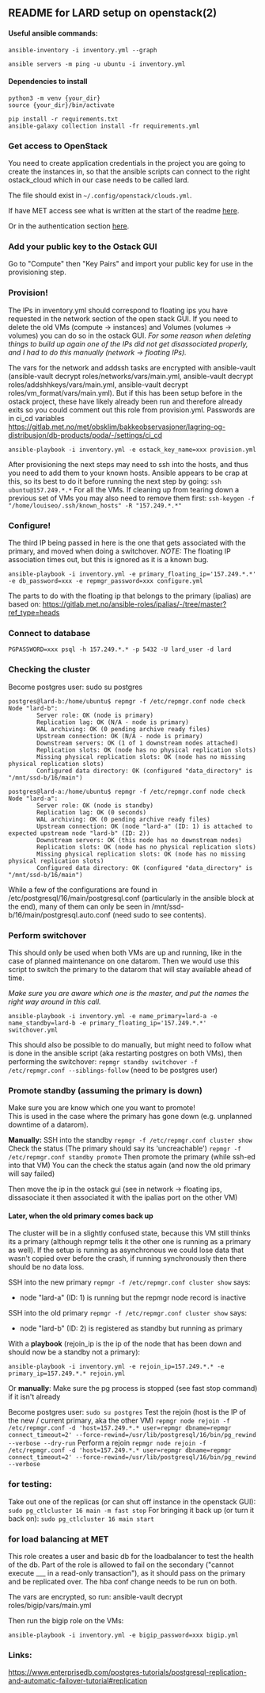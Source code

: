 ## README for LARD setup on openstack(2)

#### Useful ansible commands:

```
ansible-inventory -i inventory.yml --graph

ansible servers -m ping -u ubuntu -i inventory.yml
```

#### Dependencies to install

```terminal
python3 -m venv {your_dir}
source {your_dir}/bin/activate

pip install -r requirements.txt
ansible-galaxy collection install -fr requirements.yml
```

### Get access to OpenStack

You need to create application credentials in the project you are going to
create the instances in, so that the ansible scripts can connect to the right
ostack_cloud which in our case needs to be called lard.

The file should exist in `~/.config/openstack/clouds.yml`.

If have MET access see what is written at the start of the readme [here](https://gitlab.met.no/it/infra/ostack-ansible21x-examples).

Or in the authentication section [here](https://gitlab.met.no/it/infra/ostack-doc/-/blob/master/ansible-os.md?ref_type=heads).

### Add your public key to the Ostack GUI

Go to "Compute" then "Key Pairs" and import your public key for use in the provisioning step.

### Provision!

The IPs in inventory.yml should correspond to floating ips you have requested in the network section of the open stack GUI. If you need to delete the old VMs (compute -> instances) and Volumes (volumes -> volumes) you can do so in the ostack GUI. *For some reason when deleting things to build up again one of the IPs did not get disassociated properly, and I had to do this manually (network -> floating IPs).*

The vars for the network and addssh tasks are encrypted with ansible-vault
(ansible-vault decrypt roles/networks/vars/main.yml, ansible-vault decrypt
roles/addshhkeys/vars/main.yml, ansible-vault decrypt
roles/vm_format/vars/main.yml). But if this has been setup before in the ostack
project, these have likely already been run and therefore already exits so you
could comment out this role from provision.yml. Passwords are in ci_cd
variables
https://gitlab.met.no/met/obsklim/bakkeobservasjoner/lagring-og-distribusjon/db-products/poda/-/settings/ci_cd

```terminal
ansible-playbook -i inventory.yml -e ostack_key_name=xxx provision.yml 
```

After provisioning the next steps may need to ssh into the hosts, and thus you need to add them to your known hosts. Ansible appears to be crap at this, so its best to do it before running the next step by going:
`ssh ubuntu@157.249.*.*`
For all the VMs.
If cleaning up from tearing down a previous set of VMs you may also need to remove them first:
`ssh-keygen -f "/home/louiseo/.ssh/known_hosts" -R "157.249.*.*"`

### Configure!

The third IP being passed in here is the one that gets associated with the primary, and moved when doing a switchover.
*NOTE:* The floating IP association times out, but this is ignored as it is a known bug.

```term
ansible-playbook -i inventory.yml -e primary_floating_ip='157.249.*.*' -e db_password=xxx -e repmgr_password=xxx configure.yml 
```

The parts to do with the floating ip that belongs to the primary (ipalias) are based on:
https://gitlab.met.no/ansible-roles/ipalias/-/tree/master?ref_type=heads

### Connect to database

```
PGPASSWORD=xxx psql -h 157.249.*.* -p 5432 -U lard_user -d lard
```

### Checking the cluster

Become postgres user: sudo su postgres

```
postgres@lard-b:/home/ubuntu$ repmgr -f /etc/repmgr.conf node check
Node "lard-b":
        Server role: OK (node is primary)
        Replication lag: OK (N/A - node is primary)
        WAL archiving: OK (0 pending archive ready files)
        Upstream connection: OK (N/A - node is primary)
        Downstream servers: OK (1 of 1 downstream nodes attached)
        Replication slots: OK (node has no physical replication slots)
        Missing physical replication slots: OK (node has no missing physical replication slots)
        Configured data directory: OK (configured "data_directory" is "/mnt/ssd-b/16/main")
```

```
postgres@lard-a:/home/ubuntu$ repmgr -f /etc/repmgr.conf node check
Node "lard-a":
        Server role: OK (node is standby)
        Replication lag: OK (0 seconds)
        WAL archiving: OK (0 pending archive ready files)
        Upstream connection: OK (node "lard-a" (ID: 1) is attached to expected upstream node "lard-b" (ID: 2))
        Downstream servers: OK (this node has no downstream nodes)
        Replication slots: OK (node has no physical replication slots)
        Missing physical replication slots: OK (node has no missing physical replication slots)
        Configured data directory: OK (configured "data_directory" is "/mnt/ssd-b/16/main")
```

While a few of the configurations are found in /etc/postgresql/16/main/postgresql.conf (particularly in the ansible block at the end), many of them
can only be seen in /mnt/ssd-b/16/main/postgresql.auto.conf (need sudo to see contents).

### Perform switchover

This should only be used when both VMs are up and running, like in the case of planned maintenance on one datarom.
Then we would use this script to switch the primary to the datarom that will stay available ahead of time.

*Make sure you are aware which one is the master, and put the names the right way around in this call.*

```
ansible-playbook -i inventory.yml -e name_primary=lard-a -e name_standby=lard-b -e primary_floating_ip='157.249.*.*' switchover.yml
```

This should also be possible to do manually, but might need to follow what is done in the ansible script (aka restarting postgres on both VMs), then performing the switchover:
`repmgr standby switchover -f /etc/repmgr.conf --siblings-follow` (need to be postgres user)

### Promote standby (assuming the primary is down)

Make sure you are know which one you want to promote!\
This is used in the case where the primary has gone down (e.g. unplanned downtime of a datarom).

**Manually:**
SSH into the standby
`repmgr -f /etc/repmgr.conf cluster show`
Check the status (The primary should say its 'uncreachable')
`repmgr -f /etc/repmgr.conf standby promote`
Then promote the primary (while ssh-ed into that VM)
You can the check the status again (and now the old primary will say failed)

Then move the ip in the ostack gui (see in network -> floating ips, dissasociate it then associated it with the ipalias port on the other VM)

#### Later, when the old primary comes back up

The cluster will be in a slightly confused state, because this VM still thinks its a primary (although repmgr tells it the other one is running as a primary as well). If the setup is running as asynchronous we could lose data that wasn't copied over before the crash, if running synchronously then there should be no data loss.

SSH into the new primary
`repmgr -f /etc/repmgr.conf cluster show`
says:

- node "lard-a" (ID: 1) is running but the repmgr node record is inactive

SSH into the old primary
`repmgr -f /etc/repmgr.conf cluster show`
says:

- node "lard-b" (ID: 2) is registered as standby but running as primary

With a **playbook** (rejoin_ip is the ip of the node that has been down and should now be a standby not a primary):

```
ansible-playbook -i inventory.yml -e rejoin_ip=157.249.*.* -e primary_ip=157.249.*.* rejoin.yml 
```

Or **manually**:
Make sure the pg process is stopped (see fast stop command) if it isn't already

Become postgres user:
`sudo su postgres`
Test the rejoin (host is the IP of the new / current primary, aka the other VM)
`repmgr node rejoin -f /etc/repmgr.conf -d 'host=157.249.*.* user=repmgr dbname=repmgr connect_timeout=2' --force-rewind=/usr/lib/postgresql/16/bin/pg_rewind --verbose --dry-run`
Perform a rejoin
`repmgr node rejoin -f /etc/repmgr.conf -d 'host=157.249.*.* user=repmgr dbname=repmgr connect_timeout=2' --force-rewind=/usr/lib/postgresql/16/bin/pg_rewind --verbose`

### for testing:

Take out one of the replicas (or can shut off instance in the openstack GUI):
`sudo pg_ctlcluster 16 main -m fast stop`
For bringing it back up (or turn it back on):
`sudo pg_ctlcluster 16 main start`

### for load balancing at MET

This role creates a user and basic db for the loadbalancer to test the health of the db. Part of the role is allowed to fail on the secondary ("cannot execute \_\_\_ in a read-only transaction"), as it should pass on the primary and be replicated over. The hba conf change needs to be run on both.

The vars are encrypted, so run: ansible-vault decrypt roles/bigip/vars/main.yml

Then run the bigip role on the VMs:

```
ansible-playbook -i inventory.yml -e bigip_password=xxx bigip.yml
```

### Links:

https://www.enterprisedb.com/postgres-tutorials/postgresql-replication-and-automatic-failover-tutorial#replication

